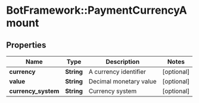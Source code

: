 # BotFramework::PaymentCurrencyAmount

## Properties
Name | Type | Description | Notes
------------ | ------------- | ------------- | -------------
**currency** | **String** | A currency identifier | [optional] 
**value** | **String** | Decimal monetary value | [optional] 
**currency_system** | **String** | Currency system | [optional] 

